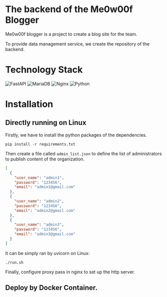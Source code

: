 # The backend of the Me0w00f Blogger

Me0w00f blogger is a project to create a blog site for the team.

To provide data management service, we create the repository of the backend.

# Technology Stack 

![FastAPI](https://img.shields.io/badge/FastAPI-005571?style=for-the-badge&logo=fastapi)
![MariaDB](https://img.shields.io/badge/MariaDB-003545?style=for-the-badge&logo=mariadb&logoColor=white)
![Nginx](https://img.shields.io/badge/nginx-%23009639.svg?style=for-the-badge&logo=nginx&logoColor=white)
![Python](https://img.shields.io/badge/python-3670A0?style=for-the-badge&logo=python&logoColor=ffdd54)

# Installation


## Directly running on Linux

Firstly, we have to install the python packages of the dependencies.
```commandline
pip install -r requirements.txt
```

Then create a file called `admin_list.json` to define the list of administrators to publish content of the organization.
```json
[
  {
    "user_name": "admin1",
    "password": "123456",
    "email": "admin1@gmail.com"
  },
  {
    "user_name": "admin2",
    "password": "123456",
    "email": "admin2@gmail.com"
  },
  {
    "user_name": "admin3",
    "password": "123456",
    "email": "admin3@gmail.com"
  }
]
```

It can be simply ran by uvicorn on Linux:
```commandline
./run.sh
```

Finally, configure proxy pass in nginx to set up the http server.

## Deploy by Docker Container.

